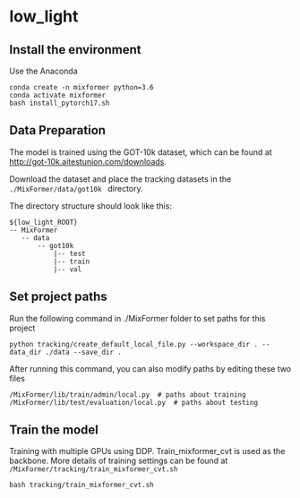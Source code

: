 # low_light

## Install the environment
Use the Anaconda
```
conda create -n mixformer python=3.6
conda activate mixformer
bash install_pytorch17.sh
```
## Data Preparation
The model is trained using the GOT-10k dataset, which can be found at http://got-10k.aitestunion.com/downloads.

Download the dataset and place the tracking datasets in the ```./MixFormer/data/got10k ``` directory. 

The directory structure should look like this:
   ```
   ${low_light_ROOT}
  -- MixFormer
      -- data
          -- got10k
              |-- test
              |-- train
              |-- val
   ```



## Set project paths
Run the following command in ./MixFormer folder to set paths for this project

```
python tracking/create_default_local_file.py --workspace_dir . --data_dir ./data --save_dir .
```
After running this command, you can also modify paths by editing these two files
```
/MixFormer/lib/train/admin/local.py  # paths about training
/MixFormer/lib/test/evaluation/local.py  # paths about testing
```

## Train the model

Training with multiple GPUs using DDP. Train_mixformer_cvt is used as the backbone. More details of training settings can be found at ```/MixFormer/tracking/train_mixformer_cvt.sh```
``` 
bash tracking/train_mixformer_cvt.sh
```
